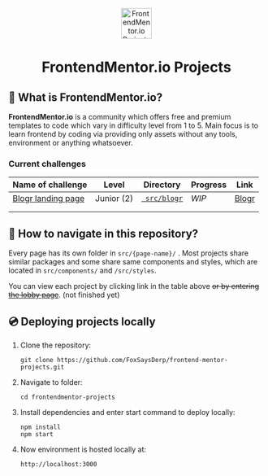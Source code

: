 <p align="center">
  <a href="https://www.frontendmentor.io/challenges">
    <img alt="FrontendMentor.io Projects" src="https://seeklogo.com/images/F/frontend-mentor-logo-DD85EFE0E9-seeklogo.com.png" width="60" />
  </a>
</p>
<h1 align="center">
  FrontendMentor.io Projects
</h1>


## 🤔 What is FrontendMentor.io?

**FrontendMentor.io** is a community which offers free and premium templates to code which vary in difficulty level from 1 to 5. Main focus is to learn frontend by coding via providing only assets without any tools, environment or anything whatsoever.

### Current challenges
| Name of challenge                                            | Level      | Directory                                                    | Progress | Link                                                      |
| ------------------------------------------------------------ | ---------- | ------------------------------------------------------------ | -------- | --------------------------------------------------------- |
| [Blogr landing page](https://www.frontendmentor.io/challenges/blogr-landing-page-EX2RLAApP) | Junior (2) | [``` src/blogr```](https://github.com/FoxSaysDerp/frontendmentor-projects/tree/master/src/blogr) | *WIP*    | [Blogr](https://foxsaysfrontendmentor.netlify.app/blogr/) |
|                                                              |            |                                                              |          |                                                           |
|                                                              |            |                                                              |          |                                                           |

## 🔎 How to navigate in this repository?

Every page has its own folder in ```src/{page-name}/``` . Most projects share similar packages and some share same components and styles, which are located in `src/components/` and `/src/styles`.

You can view each project by clicking link in the table above ~~or by entering [the lobby page](https://foxsaysfrontendmentor.netlify.app/)~~. (not finished yet)

## 💿 Deploying projects locally

1. Clone the repository:
   ```shell
   git clone https://github.com/FoxSaysDerp/frontend-mentor-projects.git
   ```

2. Navigate to folder:
   ```shell
   cd frontendmentor-projects
   ```

3. Install dependencies and enter start command to deploy locally:
   ```shell
   npm install
   npm start
   ```
   
4. Now environment is hosted locally at:
   ```html
   http://localhost:3000
   ```
